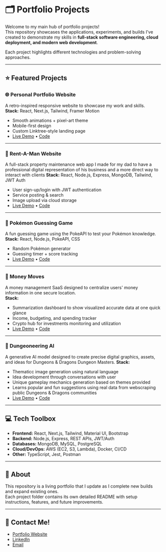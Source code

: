 # 🗂️ Portfolio Projects  

Welcome to my main hub of portfolio projects!  
This repository showcases the applications, experiments, and builds I’ve created to demonstrate my skills in **full-stack software engineering, cloud deployment, and modern web development**.  

Each project highlights different technologies and problem-solving approaches.  

---

## :star: Featured Projects  

### :globe_with_meridians: Personal Portfolio Website  
A retro-inspired responsive website to showcase my work and skills.  
**Stack:** React, Next.js, Tailwind, Framer Motion  
- Smooth animations + pixel-art theme  
- Mobile-first design  
- Custom Linktree-style landing page  
- [Live Demo](#) • [Code](./portfolio-site)  
  

---

### :hammer: Rent-A-Man Website  
A full-stack property maintenance web app I made for my dad to have a professional digital representation of his business and a more direct way to interact with clients 
**Stack:** React, Node.js, Express, MongoDB, Tailwind, JWT Auth  
- User sign-up/login with JWT authentication  
- Service posting & search  
- Image upload via cloud storage  
- [Live Demo](#) • [Code](./rent-a-man)

---

### :space_invader: Pokémon Guessing Game  
A fun guessing game using the PokeAPI to test your Pokémon knowledge.  
**Stack:** React, Node.js, PokeAPI, CSS  
- Random Pokémon generator  
- Guessing timer + score tracking  
- [Live Demo](#) • [Code](./pokemon-guessing-game)  

---

### :money_with_wings: Money Moves
A money management SaaS designed to centralize users' money information in one secure location.  
**Stack:**   
- Summarization dashboard to show visualized accurate data at one quick glance
- Income, budgeting, and spending tracker
- Crypto hub for investments monitoring and utilization
- [Live Demo](#) • [Code](./money-moves)

---

### :game_die: Dungeoneering AI
A generative AI model designed to create precise digital graphics, assets, and ideas for Dungeons & Dragons Dungeon Masters.
**Stack:**   
- Thematicc image generation using natural language
- Idea development through conversations with user
- Unique gameplay mechanics generation based on themes provided
- Learns popular and fun suggestions using real data from webscraping public Dungeons & Dragons communities
- [Live Demo](#) • [Code](./dungeoneer-ai)

---

## :computer: Tech Toolbox  

- **Frontend:** React, Next.js, Tailwind, Material UI, Bootstrap  
- **Backend:** Node.js, Express, REST APIs, JWT/Auth  
- **Databases:** MongoDB, MySQL, PostgreSQL  
- **Cloud/DevOps:** AWS (EC2, S3, Lambda), Docker, CI/CD  
- **Other:** TypeScript, Jest, Postman  

---

## :page_with_curl: About  

This repository is a living portfolio that I update as I complete new builds and expand existing ones.  
Each project folder contains its own detailed README with setup instructions, features, and future improvements.  

---

## :speech_balloon: Contact Me!

- [Portfolio Website](#pandabump.github.io/)
- [LinkedIn](#linkedin.com/in/keith-stokes-swe/)  
- [Email](mailto:stokesk.swe@gmail.com)  
